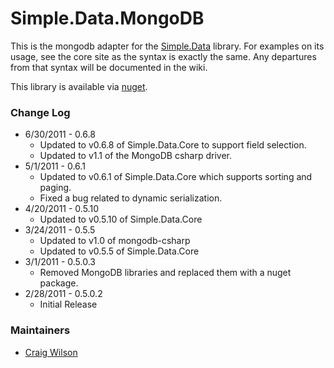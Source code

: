 Simple.Data.MongoDB
===================

This is the mongodb adapter for the [Simple.Data](https://github.com/markrendle/Simple.Data) library. For examples on its usage, see the core site as the syntax is exactly the same.  Any departures from that syntax will be documented in the wiki.

This library is available via [nuget](http://www.nuget.org).

### Change Log

* 6/30/2011 - 0.6.8
  - Updated to v0.6.8 of Simple.Data.Core to support field selection.
  - Updated to v1.1 of the MongoDB csharp driver.
* 5/1/2011 - 0.6.1
  - Updated to v0.6.1 of Simple.Data.Core which supports sorting and paging.
  - Fixed a bug related to dynamic serialization.
* 4/20/2011 - 0.5.10
  - Updated to v0.5.10 of Simple.Data.Core
* 3/24/2011 - 0.5.5
  - Updated to v1.0 of mongodb-csharp
  - Updated to v0.5.5 of Simple.Data.Core
* 3/1/2011 - 0.5.0.3
  - Removed MongoDB libraries and replaced them with a nuget package.
* 2/28/2011 - 0.5.0.2 
  - Initial Release
  
### Maintainers
* [Craig Wilson](https://github.com/craiggwilson)
